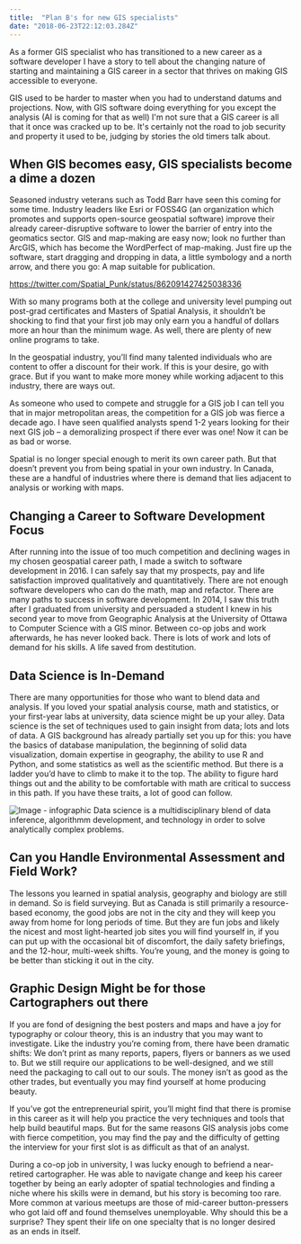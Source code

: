 ```yaml
---
title:  "Plan B's for new GIS specialists"
date: "2018-06-23T22:12:03.284Z"
---
```

As a former GIS specialist who has transitioned to a new career as a software developer I have a story to tell about the changing nature of starting and maintaining a GIS career in a sector that thrives on making GIS accessible to everyone.

GIS used to be harder to master when you had to understand datums and projections. Now, with GIS software doing everything for you except the analysis (AI is coming for that as well) I'm not sure that a GIS career is all that it once was cracked up to be. It's certainly not the road to job security and property it used to be, judging by stories the old timers talk about.

## When GIS becomes easy, GIS specialists become a dime a dozen
Seasoned industry veterans such as Todd Barr have seen this coming for some time. Industry leaders like Esri or FOSS4G (an organization which promotes and supports open-source geospatial software) improve their already career-disruptive software to lower the barrier of entry into the geomatics sector. GIS and map-making are easy now; look no further than ArcGIS, which has become the WordPerfect of map-making. Just fire up the software, start dragging and dropping in data, a little symbology and a north arrow, and there you go: A map suitable for publication.

https://twitter.com/Spatial_Punk/status/862091427425038336

With so many programs both at the college and university level pumping out post-grad certificates and Masters of Spatial Analysis, it shouldn’t be shocking to find that your first job may only earn you a handful of dollars more an hour than the minimum wage. As well, there are plenty of new online programs to take.

In the geospatial industry, you’ll find many talented individuals who are content to offer a discount for their work. If this is your desire, go with grace. But if you want to make more money while working adjacent to this industry, there are ways out.

As someone who used to compete and struggle for a GIS job I can tell you that in major metropolitan areas, the competition for a GIS job was fierce a decade ago. I have seen qualified analysts spend 1-2 years looking for their next GIS job – a demoralizing prospect if there ever was one! Now it can be as bad or worse.

Spatial is no longer special enough to merit its own career path. But that doesn’t prevent you from being spatial in your own industry. In Canada, these are a handful of industries where there is demand that lies adjacent to analysis or working with maps.

## Changing a Career to Software Development Focus
After running into the issue of too much competition and declining wages in my chosen geospatial career path, I made a switch to software development in 2016. I can safely say that my prospects, pay and life satisfaction improved qualitatively and quantitatively. There are not enough software developers who can do the math, map and refactor.
There are many paths to success in software development. In 2014, I saw this truth after I graduated from university and persuaded a student I knew in his second year to move from Geographic Analysis at the University of Ottawa to Computer Science with a GIS minor. Between co-op jobs and work afterwards, he has never looked back. There is lots of work and lots of demand for his skills. A life saved from destitution.</span></span></p>

## Data Science is In-Demand
There are many opportunities for those who want to blend data and analysis. If you loved your spatial analysis course, math and statistics, or your first-year labs at university, data science might be up your alley. Data science is the set of techniques used to gain insight from data; lots and lots of data. A GIS background has already partially set you up for this: you have the basics of database manipulation, the beginning of solid data visualization, domain expertise in geography, the ability to use R and Python, and some statistics as well as the scientific method. But there is a ladder you’d have to climb to make it to the top. The ability to figure hard things out and the ability to be comfortable with math are critical to success in this path. If you have these traits, a lot of good can follow.

![Image - infographic](https://gogeomatics.ca/wp-content/uploads/dataimage.png)
Data science is a multidisciplinary blend of data inference, algorithmm development, and technology in order to solve analytically complex problems.


## Can you Handle Environmental Assessment and Field Work?

The lessons you learned in spatial analysis, geography and biology are still in demand. So is field surveying. But as Canada is still primarily a resource-based economy, the good jobs are not in the city and they will keep you away from home for long periods of time. But they are fun jobs and likely the nicest and most light-hearted job sites you will find yourself in, if you can put up with the occasional bit of discomfort, the daily safety briefings, and the 12-hour, multi-week shifts. You’re young, and the money is going to be better than sticking it out in the city.

## Graphic Design Might be for those Cartographers out there
If you are fond of designing the best posters and maps and have a joy for typography or colour theory, this is an industry that you may want to investigate. Like the industry you’re coming from, there have been dramatic shifts: We don’t print as many reports, papers, flyers or banners as we used to. But we still require our applications to be well-designed, and we still need the packaging to call out to our souls. The money isn’t as good as the other trades, but eventually you may find yourself at home producing beauty.

If you’ve got the entrepreneurial spirit, you’ll might find that there is promise in this career as it will help you practice the very techniques and tools that help build beautiful maps. But for the same reasons GIS analysis jobs come with fierce competition, you may find the pay and the difficulty of getting the interview for your first slot is as difficult as that of an analyst.

During a co-op job in university, I was lucky enough to befriend a near-retired cartographer. He was able to navigate change and keep his career together by being an early adopter of spatial technologies and finding a niche where his skills were in demand, but his story is becoming too rare. More common at various meetups are those of mid-career button-pressers who got laid off and found themselves unemployable. Why should this be a surprise? They spent their life on one specialty that is no longer desired as an ends in itself. 
